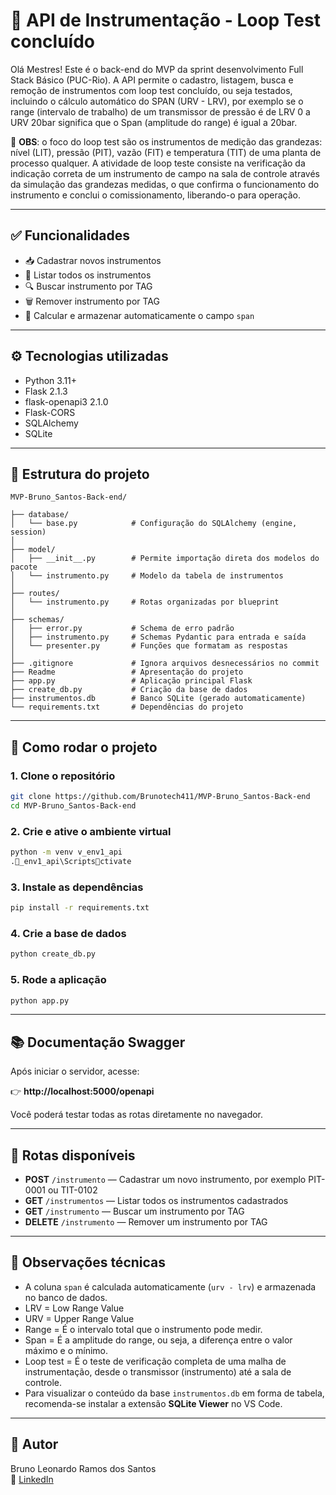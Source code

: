 # 🔧 API de Instrumentação - Loop Test concluído

Olá Mestres! Este é o back-end do MVP da sprint desenvolvimento Full Stack Básico (PUC-Rio). A API permite o cadastro, listagem, busca e remoção de instrumentos com loop test concluído, ou seja testados, incluindo o cálculo automático do SPAN (URV - LRV), por exemplo se o range (intervalo de trabalho) de um transmissor de pressão é de LRV 0 a URV 20bar significa que o Span (amplitude do range) é igual a 20bar.

📌 **OBS**: o foco do loop test são os instrumentos de medição das grandezas: nível (LIT), pressão (PIT), vazão (FIT) e temperatura (TIT) de uma planta de processo qualquer. A atividade de loop teste consiste na verificação da indicação correta de um instrumento de campo na sala de controle através da simulação das grandezas medidas, o que confirma o funcionamento do instrumento e conclui o comissionamento, liberando-o para operação.

---

## ✅ Funcionalidades

- 📥 Cadastrar novos instrumentos
- 📃 Listar todos os instrumentos
- 🔍 Buscar instrumento por TAG
- 🗑️ Remover instrumento por TAG
- 📐 Calcular e armazenar automaticamente o campo `span`

---

## ⚙️ Tecnologias utilizadas

- Python 3.11+
- Flask 2.1.3
- flask-openapi3 2.1.0
- Flask-CORS
- SQLAlchemy
- SQLite

---

## 📁 Estrutura do projeto

```
MVP-Bruno_Santos-Back-end/

├── database/
│   └── base.py            # Configuração do SQLAlchemy (engine, session)
│
├── model/
│   ├── __init__.py        # Permite importação direta dos modelos do pacote
│   └── instrumento.py     # Modelo da tabela de instrumentos
│
├── routes/
│   └── instrumento.py     # Rotas organizadas por blueprint
│
├── schemas/
│   ├── error.py           # Schema de erro padrão
│   ├── instrumento.py     # Schemas Pydantic para entrada e saída
│   └── presenter.py       # Funções que formatam as respostas
│
├── .gitignore             # Ignora arquivos desnecessários no commit
├── Readme                 # Apresentação do projeto
├── app.py                 # Aplicação principal Flask
├── create_db.py           # Criação da base de dados
├── instrumentos.db        # Banco SQLite (gerado automaticamente)
└── requirements.txt       # Dependências do projeto
```

---

## 🧪 Como rodar o projeto

### 1. Clone o repositório
```bash
git clone https://github.com/Brunotech411/MVP-Bruno_Santos-Back-end
cd MVP-Bruno_Santos-Back-end
```

### 2. Crie e ative o ambiente virtual
```bash
python -m venv v_env1_api
._env1_api\Scriptsctivate
```

### 3. Instale as dependências
```bash
pip install -r requirements.txt
```

### 4. Crie a base de dados
```bash
python create_db.py
```

### 5. Rode a aplicação
```bash
python app.py
```

---

## 📚 Documentação Swagger

Após iniciar o servidor, acesse:

👉 **http://localhost:5000/openapi**

Você poderá testar todas as rotas diretamente no navegador.

---

## 🔄 Rotas disponíveis

- **POST** `/instrumento` — Cadastrar um novo instrumento, por exemplo PIT-0001 ou TIT-0102
- **GET** `/instrumentos` — Listar todos os instrumentos cadastrados
- **GET** `/instrumento` — Buscar um instrumento por TAG
- **DELETE** `/instrumento` — Remover um instrumento por TAG

---

## 🧠 Observações técnicas

- A coluna `span` é calculada automaticamente (`urv - lrv`) e armazenada no banco de dados.
- LRV = Low Range Value
- URV = Upper Range Value
- Range = É o intervalo total que o instrumento pode medir.
- Span = É a amplitude do range, ou seja, a diferença entre o valor máximo e o mínimo.
- Loop test = É o teste de verificação completa de uma malha de instrumentação, desde o transmissor (instrumento) até a sala de controle.
- Para visualizar o conteúdo da base `instrumentos.db` em forma de tabela, recomenda-se instalar a extensão **SQLite Viewer** no VS Code.

---

## 🙌 Autor

Bruno Leonardo Ramos dos Santos  
🔗 [LinkedIn](https://www.linkedin.com/in/bruno-leonardo-ramos-dos-santos-31734b3a/)